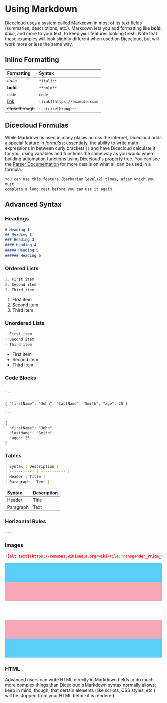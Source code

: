 # Using Markdown

Dicecloud uses a system called [Markdown](https://en.wikipedia.org/wiki/Markdown) in most of its text fields \(summaries, descriptions, etc.\). Markdown lets you add formatting like **bold**, _italic_, and more to your text, to keep your features looking fresh. Note that these examples will look slightly different when used on Dicecloud, but will work more or less the same way.

## Inline Formatting

| Formatting | Syntax |
| :--- | :--- |
| _italic_ | `*italic*` |
| **bold** | `**bold**` |
| `code` | ``code`` |
| [link](https://example.com) | `[link](https://example.com)` |
| ~~strikethrough~~ | `~~strikethrough~~` |

## Dicecloud Formulas

While Markdown is used in many places across the internet, Dicecloud adds a special feature in _formulas_; essentially, the ability to write math expressions in between curly brackets `{}` and have Dicecloud calculate it for you, using variables and functions the same way as you would when building automation functions using Dicecloud's property tree. You can see the [Parser Documentation](creating-a-library/parser-documentation.md) for more details on what all can be used in a formula.

```text
You can use this feature {barbarian.level+2} times, after which you must
complete a long rest before you can use it again.
```

## Advanced Syntax

### Headings

```markdown
# Heading 1
## Heading 2
### Heading 3
#### Heading 4
##### Heading 5
###### Heading 6
```

### Ordered Lists

```markdown
1. First item
2. Second item
3. Third item
```

1. FIrst item
2. Second item
3. Third item

### Unordered Lists

```markdown
- First item
- Second item
- Third item
```

* First item
* Second item
* Third item

### Code Blocks

```text

`‌``

{ "firstName": "John", "lastName": "Smith", "age": 25 }

`‌``

```

```text
{
  "firstName": "John",
  "lastName": "Smith",
  "age": 25
}
```

### Tables

```markdown
| Syntax | Description |
| ----------- | ----------- |
| Header | Title |
| Paragraph | Text |
```

| Syntax | Description |
| :--- | :--- |
| Header | Title |
| Paragraph | Text |

### Horizontal Rules

```markdown
---
```

### Images

```markdown
![alt text](https://commons.wikimedia.org/wiki/File:Transgender_Pride_flag.svg)
```

![alt text](.gitbook/assets/image_2021-02-04_221924.png)

### HTML

Advanced users can write HTML directly in Markdown fields to do much more complex things than Dicecloud's Markdown syntax normally allows; keep in mind, though, that certain elements \(like scripts, CSS styles, etc.\) will be stripped from your HTML before it is rendered.

